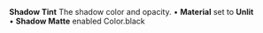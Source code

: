 <tr>
<td><strong>Shadow Tint</strong></td>
<td>The shadow color and opacity.</td>
<td>&#8226; <strong>Material</strong> set to <strong>Unlit</strong> <br/>&#8226; <strong>Shadow Matte</strong> enabled</td>
<td>Color.black</td>
</tr>
